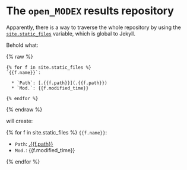---
---

# The `open_MODEX` results repository

Apparently, there is a way to traverse the whole repository by using the
[`site.static_files`][0] variable, which is global to Jekyll.

Behold what:

{% raw %}
```liquid
{% for f in site.static_files %}
`{{f.name}}`:

  * `Path`: [.{{f.path}}](.{{f.path}})
  * `Mod.`: {{f.modified_time}}

{% endfor %}
```
{% endraw %}

will create:

{% for f in site.static_files %}
`{{f.name}}`:

  * `Path`: [.{{f.path}}](.{{f.path}})
  * `Mod.`: {{f.modified_time}}

{% endfor %}

[0]: https://jekyllrb.com/docs/static-files/

<script>
// https://stackoverflow.com/questions/3038901/how-to-get-the-response-of-xmlhttprequest

var xhr = new XMLHttpRequest();
xhr.onreadystatechange = function() {
    if (xhr.readyState == XMLHttpRequest.DONE) {
        alert(xhr.responseText);
    }
}
xhr.open('GET', 'oemof/1/objective.csv', true);
xhr.send(null);

</script>
